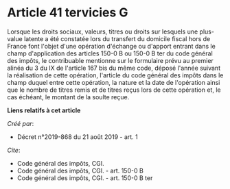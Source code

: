 # Article 41 tervicies G

Lorsque les droits sociaux, valeurs, titres ou droits sur lesquels une plus-value latente a été constatée lors du transfert
du domicile fiscal hors de France font l'objet d'une opération d'échange ou d'apport entrant dans le champ d'application des
articles 150-0 B ou 150-0 B ter du code général des impôts, le contribuable mentionne sur le formulaire prévu au premier
alinéa du 3 du IX de l'article 167 bis du même code, déposé l'année suivant la réalisation de cette opération, l'article du
code général des impôts dans le champ duquel entre cette opération, la nature et la date de l'opération ainsi que le nombre
de titres remis et de titres reçus lors de cette opération et, le cas échéant, le montant de la soulte reçue.

**Liens relatifs à cet article**

_Créé par_:

  - Décret n°2019-868 du 21 août 2019 - art. 1

_Cite_:

  - Code général des impôts, CGI.
  - Code général des impôts, CGI. - art. 150-0 B
  - Code général des impôts, CGI. - art. 150-0 B ter
